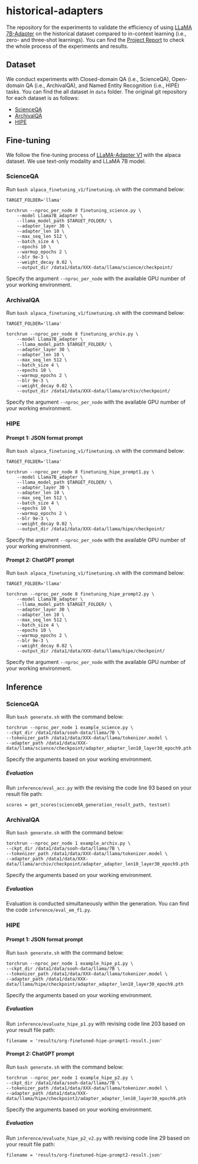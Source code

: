 # historical-adapters
The repository for the experiments to validate the efficiency of using [LLaMA 7B-Adapter](https://github.com/OpenGVLab/LLaMA-Adapter) on the historical dataset compared to in-context learning (i.e., zero- and three-shot learnings). You can find the [Project Report](/Project_Report.pdf) to check the whole process of the experiments and results. 

## Dataset

We conduct experiments with Closed-domain QA (i.e., ScienceQA), Open-domain QA (i.e., ArchivalQA), and Named Entity Recognition (i.e., HIPE) tasks. You can find the all dataset in `data` folder. The original git repository for each dataset is as follows:

* [ScienceQA](https://github.com/lupantech/ScienceQA)
* [ArchivalQA](https://github.com/WangJiexin/ArchivalQA/tree/main)
* [HIPE](https://github.com/hipe-eval/HIPE-2022-data/tree/main)

## Fine-tuning 

We follow the fine-tuning process of [LLaMA-Adapter V1](https://github.com/OpenGVLab/LLaMA-Adapter/tree/main/alpaca_finetuning_v1) with the alpaca dataset. We use text-only modality and LLaMA 7B model.

### ScienceQA

Run `bash alpaca_finetuning_v1/finetuning.sh` with the command below:

```
TARGET_FOLDER='llama'

torchrun --nproc_per_node 8 finetuning_science.py \
    --model Llama7B_adapter \
    --llama_model_path $TARGET_FOLDER/ \
    --adapter_layer 30 \
    --adapter_len 10 \
    --max_seq_len 512 \
    --batch_size 4 \
    --epochs 10 \
    --warmup_epochs 2 \
    --blr 9e-3 \
    --weight_decay 0.02 \
    --output_dir /data1/data/XXX-data/llama/science/checkpoint/
```
Specify the argument `--nproc_per_node` with the available GPU number of your working environment.


### ArchivalQA

Run `bash alpaca_finetuning_v1/finetuning.sh` with the command below:

```
TARGET_FOLDER='llama'

torchrun --nproc_per_node 8 finetuning_archiv.py \
    --model Llama7B_adapter \
    --llama_model_path $TARGET_FOLDER/ \
    --adapter_layer 30 \
    --adapter_len 10 \
    --max_seq_len 512 \
    --batch_size 4 \
    --epochs 10 \
    --warmup_epochs 2 \
    --blr 9e-3 \
    --weight_decay 0.02 \
    --output_dir /data1/data/XXX-data/llama/archiv/checkpoint/
```
Specify the argument `--nproc_per_node` with the available GPU number of your working environment.


### HIPE

#### Prompt 1: JSON format prompt

Run `bash alpaca_finetuning_v1/finetuning.sh` with the command below:

```
TARGET_FOLDER='llama'

torchrun --nproc_per_node 8 finetuning_hipe_prompt1.py \
    --model Llama7B_adapter \
    --llama_model_path $TARGET_FOLDER/ \
    --adapter_layer 30 \
    --adapter_len 10 \
    --max_seq_len 512 \
    --batch_size 4 \
    --epochs 10 \
    --warmup_epochs 2 \
    --blr 9e-3 \
    --weight_decay 0.02 \
    --output_dir /data1/data/XXX-data/llama/hipe/checkpoint/
```
Specify the argument `--nproc_per_node` with the available GPU number of your working environment.

#### Prompt 2: ChatGPT prompt

Run `bash alpaca_finetuning_v1/finetuning.sh` with the command below:

```
TARGET_FOLDER='llama'

torchrun --nproc_per_node 8 finetuning_hipe_prompt2.py \
    --model Llama7B_adapter \
    --llama_model_path $TARGET_FOLDER/ \
    --adapter_layer 30 \
    --adapter_len 10 \
    --max_seq_len 512 \
    --batch_size 4 \
    --epochs 10 \
    --warmup_epochs 2 \
    --blr 9e-3 \
    --weight_decay 0.02 \
    --output_dir /data1/data/XXX-data/llama/hipe/checkpoint/
```
Specify the argument `--nproc_per_node` with the available GPU number of your working environment.


## Inference

### ScienceQA

Run `bash generate.sh` with the command below:

```
torchrun --nproc_per_node 1 example_science.py \
--ckpt_dir /data1/data/sooh-data/llama/7B \
--tokenizer_path /data1/data/XXX-data/llama/tokenizer.model \
--adapter_path /data1/data/XXX-data/llama/science/checkpoint/adapter_adapter_len10_layer30_epoch9.pth
```

Specify the arguments based on your working environment.

##### Evaluation

Run `inference/eval_acc.py` with the revising the code line 93 based on your result file path:

```
scores = get_scores(scienceQA_generation_result_path, testset)
```

### ArchivalQA

Run `bash generate.sh` with the command below:

```
torchrun --nproc_per_node 1 example_archiv.py \
--ckpt_dir /data1/data/sooh-data/llama/7B \
--tokenizer_path /data1/data/XXX-data/llama/tokenizer.model \
--adapter_path /data1/data/XXX-data/llama/archiv/checkpoint/adapter_adapter_len10_layer30_epoch9.pth
```

Specify the arguments based on your working environment.

##### Evaluation

Evaluation is conducted simultaneously within the generation. You can find the code `inference/eval_em_f1.py`.

### HIPE

#### Prompt 1: JSON format prompt

Run `bash generate.sh` with the command below:

```
torchrun --nproc_per_node 1 example_hipe_p1.py \
--ckpt_dir /data1/data/sooh-data/llama/7B \
--tokenizer_path /data1/data/XXX-data/llama/tokenizer.model \
--adapter_path /data1/data/XXX-data/llama/hipe/checkpoint/adapter_adapter_len10_layer30_epoch9.pth
```

Specify the arguments based on your working environment.

##### Evaluation

Run `inference/evaluate_hipe_p1.py` with revising code line 203 based on your result file path:

```
filename = 'results/org-finetuned-hipe-prompt1-result.json'
```


#### Prompt 2: ChatGPT prompt

Run `bash generate.sh` with the command below:

```
torchrun --nproc_per_node 1 example_hipe_p2.py \
--ckpt_dir /data1/data/sooh-data/llama/7B \
--tokenizer_path /data1/data/XXX-data/llama/tokenizer.model \
--adapter_path /data1/data/XXX-data/llama/hipe/checkpoint2/adapter_adapter_len10_layer30_epoch9.pth
```

Specify the arguments based on your working environment.

##### Evaluation

Run `inference/evaluate_hipe_p2_v2.py` with revising code line 29 based on your result file path:

```
filename = 'results/org-finetuned-hipe-prompt2-result.json'
```
